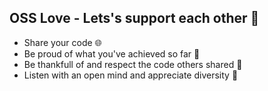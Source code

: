 ## OSS Love - Lets's support each other :rocket:
- Share your code :globe_with_meridians:
- Be proud of what you've achieved so far :green_heart:
- Be thankfull of and respect the code others shared :handshake:
- Listen with an open mind and appreciate diversity :gift:
